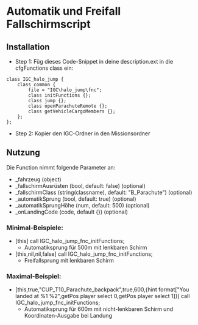 # Automatik und Freifall Fallschirmscript

## Installation
- Step 1: Füg dieses Code-Snippet in deine description.ext in die cfgFunctions class ein:
```SQF
class IGC_halo_jump {
    class common {
        file = "IGC\halo_jump\fnc";
        class initFunctions {};
        class jump {};
        class openParachuteRemote {};
        class getVehicleCargoMembers {};
    };
};
```
- Step 2: Kopier den IGC-Ordner in den Missionsordner

## Nutzung
Die Function nimmt folgende Parameter an:
- _fahrzeug (object)
- _fallschirmAusrüsten (bool, default: false) (optional)
- _fallschirmClass (string(classname), default: "B_Parachute") (optional)
- _automatikSprung (bool, default: true) (optional)
- _automatikSprungHöhe (num, default: 500)  (optional)
- _onLandingCode (code, default {}) (optional)

### Minimal-Beispiele:
- [this] call IGC_halo_jump_fnc_initFunctions;
  - Automatiksprung für 500m mit lenkbaren Schirm 
- [this,nil,nil,false] call IGC_halo_jump_fnc_initFunctions;
  - Freifallsprung mit lenkbaren Schirm 

### Maximal-Beispiel:
- [this,true,"CUP_T10_Parachute_backpack",true,600,{hint format["You landed at %1 %2",getPos player select 0,getPos player select 1]}] call IGC_halo_jump_fnc_initFunctions;
  - Automatiksprung für 600m mit nicht-lenkbaren Schirm und Koordinaten-Ausgabe bei Landung
